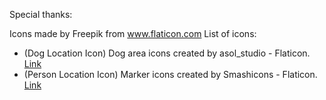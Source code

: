 Special thanks:

Icons made by Freepik from www.flaticon.com
List of icons:
- (Dog Location Icon) Dog area icons created by asol_studio - Flaticon. [Link](https://www.flaticon.com/free-icons/dog-area)
- (Person Location Icon) Marker icons created by Smashicons - Flaticon. [Link](https://www.flaticon.com/free-icons/marker)
